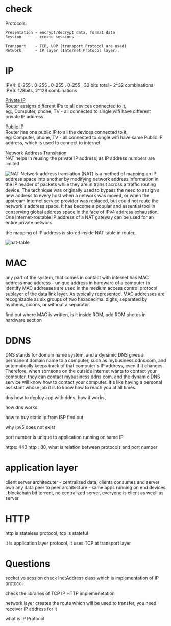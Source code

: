 # check
Protocols: 

```
Presentation - encrypt/decrypt data, format data   
Session      - create sessions    

Transport    - TCP, UDP (transport Protocol are used)  
Network      - IP layer (Internet Protocol layer), 
```


# IP

IPV4: 0-255 . 0-255 . 0-255 . 0-255 , 32 bits total - 2^32 combinations   
IPV6: 128bits, 2^128 combinations     

<ins>Private IP</ins>   
Router assigns different IPs to all devices connected to it,    
eg:, Computer, phone, TV - all connected to single wifi have different private IP address

<ins>Public IP</ins>    
Router has one public IP to all the devices connected to it,    
eg: Computer, phone, TV - all connected to single wifi have same Public IP address, which is used to connect to internet    

<ins>Network Address Translation</ins>     
NAT helps in reusing the private IP address, as IP address numbers are limited

![NAT](https://user-images.githubusercontent.com/16437905/203917514-e2174dcf-bb48-4002-bd53-9fab59940ebb.png)
Network address translation (NAT) is a method of mapping an IP address space into another by modifying network address information in the IP header of packets while they are in transit across a traffic routing device. The technique was originally used to bypass the need to assign a new address to every host when a network was moved, or when the upstream Internet service provider was replaced, but could not route the network's address space. It has become a popular and essential tool in conserving global address space in the face of IPv4 address exhaustion. One Internet-routable IP address of a NAT gateway can be used for an entire private network

the mapping of IP address is stored inside NAT table in router,   

![nat-table](https://user-images.githubusercontent.com/16437905/204550936-a8d54990-90f5-445d-97d6-5dc6e93f6925.png)



# MAC
any part of the system, that comes in contact with internet has MAC address
mac address - unique address in hardware of a computer to identify 
MAC addresses are used in the medium access control protocol sublayer of the data link layer. As typically represented, MAC addresses are recognizable as six groups of two hexadecimal digits, separated by hyphens, colons, or without a separator.

find out where MAC is written, is it inside ROM, add ROM photos in hardware section



# DDNS 
DNS stands for domain name system, and a dynamic DNS gives a permanent domain name to a computer, such as mybusiness.ddns.com, and automatically keeps track of that computer's IP address, even if it changes. Therefore, when someone on the outside internet wants to contact your computer, they can contact mybusiness.ddns.com, and the dynamic DNS service will know how to contact your computer. It's like having a personal assistant whose job it is to know how to reach you at all times.

dns how to deploy app with ddns, how it works, 

how dns works

how to buy static ip from ISP find out

why ipv5 does not exist


port number is unique to application running on same IP

https: 443
http : 80, what is relation between protocols and port number

# application layer

client server architecuter - centralized data,  clients consumes and server own any data
peer to peer architecture - same apps running on end devices , blockchain bit torrent, no centralized server, everyone is client as weell as server 


# HTTP 
http is stateless protocol, tcp is stateful 

it is application layer protocol, it uses TCP at transport layer


# Questions
socket vs session
check InetAddress class which is implementation of IP protocol

check the libraries of TCP IP HTTP implemenetation

network layer creates the route which will be used to transfer, you need receiver IP address for it

what is IP Protocol
